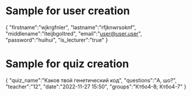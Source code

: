 # Sample for user creation
{
    "firstname":"wjkrgfnler",
    "lastname":"rfjknwrsoknf",
    "middlename":"lteijbgoltred",
    "email":"user@user.user",
    "password":"huihui",
    "is_lecturer":"true"
}

# Sample  for quiz creation
{
    "quiz_name":"Каков твой генетический код",
    "questions":"А, шо?",
    "teacher":"12",
    "date":"2022-11-27 15:50",
    "groups":"Ктбо4-8; Ктбо4-7"
}